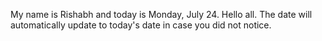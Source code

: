 My name is Rishabh and today is Monday, July 24. Hello all. The date will automatically update to today's date in case you did not notice.
